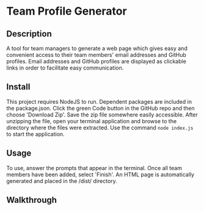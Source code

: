 # Team Profile Generator

## Description

A tool for team managers to generate a web page which gives easy and convenient access to their team members' email addresses and GitHub profiles. Email addresses and GitHub profiles are displayed as clickable links in order to facilitate easy communication.

## Install

This project requires NodeJS to run. Dependent packages are included in the package.json. Click the green Code button in the GitHub repo and then choose 'Download Zip'. Save the zip file somewhere easily accessible. After unzipping the file, open your terminal application and browse to the directory where the files were extracted. Use the command `node index.js` to start the application.

## Usage

To use, answer the prompts that appear in the terminal. Once all team members have been added, select 'Finish'. An HTML page is automatically generated and placed in the /dist/ directory.

## Walkthrough
